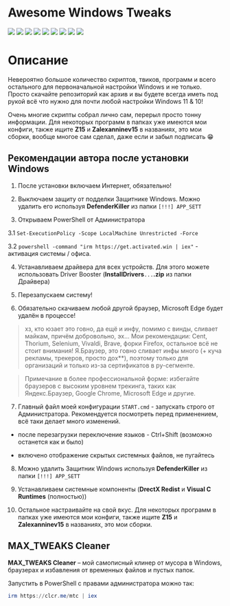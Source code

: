 # Awesome Windows Tweaks

[![](https://img.shields.io/badge/platform-Windows-informational)](https://github.com/Zalexanninev15/awesome-windows-tweaks)
[![](https://img.shields.io/badge/release-v1.11-blue.svg)](https://github.com/Zalexanninev15/awesome-windows-tweaks) 
[![](https://img.shields.io/github/last-commit/Zalexanninev15/awesome-windows-tweaks/main.svg)](https://github.com/Zalexanninev15/awesome-windows-tweaks/commits/main)
[![](https://img.shields.io/github/stars/Zalexanninev15/awesome-windows-tweaks.svg)](https://github.com/Zalexanninev15/awesome-windows-tweaks/stargazers)
[![](https://img.shields.io/github/forks/Zalexanninev15/awesome-windows-tweaks.svg)](https://github.com/Zalexanninev15/awesome-windows-tweaks/network/members)
[![](https://img.shields.io/github/issues/Zalexanninev15/awesome-windows-tweaks.svg)](https://github.com/Zalexanninev15/awesome-windows-tweaks/issues?q=is%3Aopen+is%3Aissue)
[![](https://img.shields.io/github/issues-closed/Zalexanninev15/awesome-windows-tweaks.svg)](https://github.com/Zalexanninev15/awesome-windows-tweaks/issues?q=is%3Aissue+is%3Aclosed)
[![](https://img.shields.io/badge/license-MIT-blue.svg)](LICENSE)
[![](https://img.shields.io/badge/Donate-FFDD00.svg?logo=buymeacoffee&logoColor=black)](https://z15.neocities.org/donate)

# Описание

Невероятно большое количество скриптов, твиков, программ и всего остального для первоначальной настройки Windows и не только. Просто скачайте репозиторий как архив и вы будете всегда иметь под рукой всё что нужно для почти любой настройки Windows 11 &amp; 10!

Очень многие скрипты собрал лично сам, перерыл просто тонну информации. Для некоторых программ в папках уже имеются мои конфиги, также ищите **Z15** и **Zalexanninev15** в названиях, это мои сборки, вообще многое сам сделал, даже если и забыл подписать 😁

##  Рекомендации автора после установки Windows

1. После установки включаем Интернет, обязательно!

2. Выключаем защиту от подделки Защитнике Windows. Можно удалить его используя **DefenderKiller** из папки `[!!!] APP_SETT`

3. Открываем PowerShell от Администратора

3.1 ```Set-ExecutionPolicy -Scope LocalMachine Unrestricted -Force```

3.2 ```powershell -command "irm https://get.activated.win | iex"``` - активация системы / офиса.

4. Устанавливаем драйвера для всех устройств. Для этого можете использовать Driver Booster (**InstallDrivers**`...`**.zip** из папки Драйвера)

5. Перезапускаем систему!

6. Обязательно скачиваем любой другой браузер, Microsoft Edge будет удалён в процессе! 

> хз, кто юзает это говно, да ещё и инфу, помимо с винды, сливает майкам, причём добровольно, эх...
> Мои рекомендации: Cent, Thorium, Selenium, Vivaldi, Brave, форки Firefox, остальное всё не стоит внимания!
> Я.Браузер, это говно сливает инфы много (+ куча рекламы, трекеров, просто дох\*\*), поэтому только для организаций и только из-за сертификатов в ру-сегменте.

> Примечание в более профессиональной форме: избегайте браузеров с высоким уровнем трекинга, таких как Яндекс.Браузер, Google Chrome, Microsoft Edge и другие.

7. Главный файл моей конфигурации `START.cmd` - запускать строго от Администратора. Рекомендуется посмотреть перед применением, всё таки делает много изменений.

* после перезагрузки переключение языков - Ctrl+Shift (возможно останется как и было)

* включено отображение скрытых системных файлов, не пугайтесь

8. Можно удалить Защитник Windows используя **DefenderKiller** из папки `[!!!] APP_SETT`

9. Устанавливаем системные компоненты (**DrectX Redist** и **Visual C Runtimes** (полностью))

1. Остальное настраивайте на свой вкус. Для некоторых программ в папках уже имеются мои конфиги, также ищите **Z15** и **Zalexanninev15** в названиях, это мои сборки.

## MAX_TWEAKS Cleaner

**MAX_TWEAKS Cleaner** – мой самописный клинер от мусора в Windows, браузерах и избавления от временных файлов и пустых папок. 

Запустить в PowerShell с правами администратора можно так:
```powershell
irm https://clcr.me/mtc | iex
```